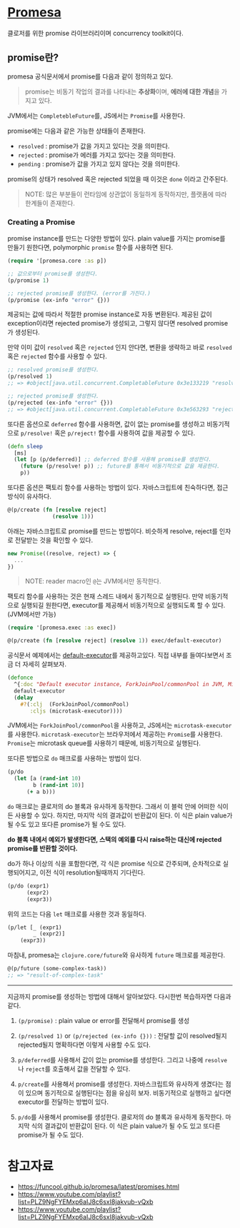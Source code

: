 # [Promesa](https://github.com/funcool/promesa)

클로저를 위한 promise 라이브러리이며 concurrency toolkit이다.

## promise란?

promesa 공식문서에서 promise를 다음과 같이 정의하고 있다.

> promise는 비동기 작업의 결과를 나타내는 **추상화**이며, **에러에 대한 개념**을 가지고 있다.



JVM에서는 `CompletebleFuture`를, JS에서는 `Promise`를 사용한다.

promise에는 다음과 같은 가능한 상태들이 존재한다.

- `resolved` : promise가 값을 가지고 있다는 것을 의미한다.
- `rejected` : promise가 에러를 가지고 있다는 것을 의미한다.
- `pending`  : promise가 값을 가지고 있지 않다는 것을 의미한다.


promise의 상태가 resolved 혹은 rejected 되었을 때 이것은 `done` 이라고 간주된다.

> NOTE: 많은 부분들이 런타임에 상관없이 동일하게 동작하지만, 플랫폼에 따라 한계들이 존재한다.

### Creating a Promise

promise instance를 만드는 다양한 방법이 있다. plain value를 가지는 promise를 만들기 원한다면, polymorphic `promise` 함수를 사용하면 된다.

```clojure
(require '[promesa.core :as p])

;; 값으로부터 promise를 생성한다.
(p/promise 1)

;; rejected promise를 생성한다. (error를 가진다.)
(p/promise (ex-info "error" {}))
```

제공되는 값에 따라서 적절한 promise instance로 자동 변환된다. 제공된 값이 exception이라면 rejected promise가 생성되고, 그렇지 않다면 resolved promise가 생성된다.

만약 이미 값이 `resolved` 혹은 `rejected` 인지 안다면, 변환을 생략하고 바로 `resolved` 혹은 `rejected` 함수를 사용할 수 있다.

```clojure
;; resolved promise를 생성한다.
(p/resolved 1)
;; => #object[java.util.concurrent.CompletableFuture 0x3e133219 "resolved"]

;; rejected promise를 생성한다.
(p/rejected (ex-info "error" {}))
;; => #object[java.util.concurrent.CompletableFuture 0x3e563293 "rejected"]
```

또다른 옵션으로 `deferred` 함수를 사용하면, 값이 없는 promise를 생성하고 비동기적으로 `p/resolve!` 혹은 `p/reject!` 함수를 사용하여 값을 제공할 수 있다.

```clojure
(defn sleep
  [ms]
  (let [p (p/deferred)] ;; deferred 함수를 사용해 promise를 생성한다.
    (future (p/resolve! p)) ;; future를 통해서 비동기적으로 값을 제공한다.
    p))
```

또다른 옵션은 팩토리 함수를 사용하는 방법이 있다. 자바스크립트에 친숙하다면, 접근방식이 유사하다.

```clojure
@(p/create (fn [resolve reject]
              (resolve 1)))
```

아래는 자바스크립트로 promise를 만드는 방법이다. 비슷하게 resolve, reject를 인자로 전달받는 것을 확인할 수 있다.

```javascript
new Promise((resolve, reject) => {
  ...
})
```

> NOTE: reader macro인 `@`는 JVM에서만 동작한다.

팩토리 함수를 사용하는 것은 현재 스레드 내에서 동기적으로 실행된다. 만약 비동기적으로 실행되길 원한다면, executor를 제공해서 비동기적으로 실행되도록 할 수 있다. (JVM에서만 가능)

```clojure
(require '[promesa.exec :as exec])

@(p/create (fn [resolve reject] (resolve 1)) exec/default-executor)
```

공식문서 예제에서는 [default-executor](https://github.com/funcool/promesa/blob/master/src/promesa/exec.cljc)를 제공하고있다. 직접 내부를 들여다보면서 조금 더 자세히 살펴보자.

```clojure
(defonce
  ^{:doc "Default executor instance, ForkJoinPool/commonPool in JVM, MicrotaskExecutor on JS."}
  default-executor
  (delay
    #?(:clj  (ForkJoinPool/commonPool)
       :cljs (microtask-executor))))
```

JVM에서는 `ForkJoinPool/commonPool`을 사용하고, JS에서는 `microtask-executor`를 사용한다. `microtask-executor`는 브라우저에서 제공하는 `Promise`를 사용한다. `Promise`는 microtask queue를 사용하기 때문에, 비동기적으로 실행된다.

또다른 방법으로 `do` 매크로를 사용하는 방법이 있다.

```clojure
(p/do
  (let [a (rand-int 10)
        b (rand-int 10)]
      (+ a b)))
```

`do` 매크로는 클로저의 do 블록과 유사하게 동작한다. 그래서 이 블럭 안에 어떠한 식이든 사용할 수 있다. 하지만, 마지막 식의 결과값이 반환값이 된다. 이 식은 plain value가 될 수도 있고 또다른 promise가 될 수도 있다.

**do 블록 내에서 예외가 발생한다면, 스택의 예외를 다시 raise하는 대신에 rejected promise를 반환할 것이다.**

do가 하나 이상의 식을 포함한다면, 각 식은 promise 식으로 간주되며, 순차적으로 실행되어지고, 이전 식이 resolution될때까지 기다린다.

```clojure
(p/do (expr1)
      (expr2)
      (expr3))
```

위의 코드는 다음 `let` 매크로를 사용한 것과 동일하다.

```clojure
(p/let [_ (expr1)
        _ (expr2)]
    (expr3))
```

마침내, promesa는 `clojure.core/future`와 유사하게 `future` 매크로를 제공한다.

```clojure
@(p/future (some-complex-task))
;; => "result-of-complex-task"
```

--- 

지금까지 promise를 생성하는 방법에 대해서 알아보았다. 다시한번 복습하자면 다음과 같다.

1. `(p/promise)` : plain value or error를 전달해서 promise를 생성

2. `(p/resolved 1)` or `(p/rejected (ex-info {}))` : 전달할 값이 resolved될지 rejected될지 명확하다면 이렇게 사용할 수도 있다.

3. `p/deferred`를 사용해서 값이 없는 promise를 생성한다. 그리고 나중에 `resolve`나 `reject`를 호출해서 값을 전달할 수 있다.

4. `p/create`를 사용해서 promise를 생성한다. 자바스크립트와 유사하게 생겼다는 점이 있으며 동기적으로 실행된다는 점을 유심히 보자. 비동기적으로 실행하고 싶다면 executor를 전달하는 방법이 있다.

5. `p/do`를 사용해서 promise를 생성한다. 클로저의 do 블록과 유사하게 동작한다. 마지막 식의 결과값이 반환값이 된다. 이 식은 plain value가 될 수도 있고 또다른 promise가 될 수도 있다.


# 참고자료
- https://funcool.github.io/promesa/latest/promises.html
- https://www.youtube.com/playlist?list=PLZ9NgFYEMxp6aIJ8c6sxI8jakvub-vQxb
- https://www.youtube.com/playlist?list=PLZ9NgFYEMxp6aIJ8c6sxI8jakvub-vQxb
